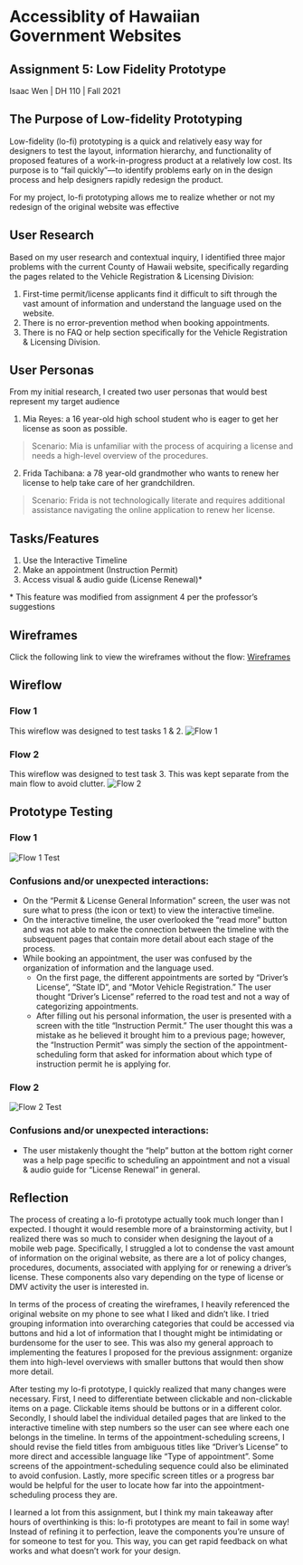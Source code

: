 # Accessiblity of Hawaiian Government Websites

## Assignment 5: Low Fidelity Prototype
Isaac Wen | DH 110 | Fall 2021

## The Purpose of Low-fidelity Prototyping
Low-fidelity (lo-fi) prototyping is a quick and relatively easy way for designers to test the layout, information hierarchy, and functionality 
of proposed features of a work-in-progress product at a relatively low cost. Its purpose is to “fail quickly”––to identify problems early on in 
the design process and help designers rapidly redesign the product. 

For my project, lo-fi prototyping allows me to realize whether or not my redesign of the original website was effective


## User Research
Based on my user research and contextual inquiry, I identified three major problems with the current County of Hawaii website, specifically regarding the pages related to the Vehicle Registration & Licensing Division:
1. First-time permit/license applicants find it difficult to sift through the vast amount of information and understand the language used on the website.
2. There is no error-prevention method when booking appointments.
3. There is no FAQ or help section specifically for the Vehicle Registration & Licensing Division.


## User Personas
From my initial research, I created two user personas that would best represent my target audience
1. Mia Reyes: a 16 year-old high school student who is eager to get her license as soon as possible.
> Scenario: Mia is unfamiliar with the process of acquiring a license and needs a high-level overview of the procedures.
2. Frida Tachibana: a 78 year-old grandmother who wants to renew her license to help take care of her grandchildren.
> Scenario: Frida is not technologically literate and requires additional assistance navigating the online application to renew her license.


## Tasks/Features
1. Use the Interactive Timeline
2. Make an appointment (Instruction Permit)
3. Access visual & audio guide (License Renewal)*

&ast; This feature was modified from assignment 4 per the professor’s suggestions


## Wireframes
Click the following link to view the wireframes without the flow: [Wireframes](https://drive.google.com/drive/folders/1XtOznBiksTF_lnuYLBdGOeltKKgJWHa5?usp=sharing)


## Wireflow
### Flow 1
This wireflow was designed to test tasks 1 & 2.
![Flow 1](https://github.com/isaacwen01/DH110/blob/main/Assignments/A05/DHI10_Wireflow1.png)

### Flow 2
This wireflow was designed to test task 3. This was kept separate from the main flow to avoid clutter.
![Flow 2](https://github.com/isaacwen01/DH110/blob/main/Assignments/A05/DH_110_Wireflow2.png)

## Prototype Testing
### Flow 1
![Flow 1 Test](https://github.com/isaacwen01/DH110/blob/main/Assignments/A05/DH110_Prototype1.png)

### Confusions and/or unexpected interactions:
* On the “Permit & License General Information” screen, the user was not sure what to press (the icon or text) to view the interactive timeline.
* On the interactive timeline, the user overlooked the “read more” button and was not able to make the connection between the timeline with the subsequent pages that contain more detail about each stage of the process.
* While booking an appointment, the user was confused by the organization of information and the language used. 
  - On the first page, the different appointments are sorted by “Driver’s License”, “State ID”, and “Motor Vehicle Registration.” The user thought “Driver’s License” referred to the road test and not a way of categorizing appointments. 
  - After filling out his personal information, the user is presented with a screen with the title “Instruction Permit.” The user thought this was a mistake as he believed it brought him to a previous page; however, the “Instruction Permit” was simply the section of the appointment-scheduling form that asked for information about which type of instruction permit he is applying for.

### Flow 2 
![Flow 2 Test](https://github.com/isaacwen01/DH110/blob/main/Assignments/A05/DH_110_Prototype2.png)
### Confusions and/or unexpected interactions:
* The user mistakenly thought the “help” button at the bottom right corner was a help page specific to scheduling an appointment and not a visual & audio guide for “License Renewal” in general.


## Reflection
The process of creating a lo-fi prototype actually took much longer than I expected. I thought it would resemble more of a brainstorming activity, but I realized there was so much to consider when designing the layout of a mobile web page. Specifically, I struggled a lot to condense the vast amount of information on the original website, as there are a lot of policy changes, procedures, documents, associated with applying for or renewing a driver’s license. These components also vary depending on the type of license or DMV activity the user is interested in.

In terms of the process of creating the wireframes, I heavily referenced the original website on my phone to see what I liked and didn’t like. I tried grouping information into overarching categories that could be accessed via buttons and hid a lot of information that I thought might be intimidating or burdensome for the user to see. This was also my general approach to implementing the features I proposed for the previous assignment: organize them into high-level overviews with smaller buttons that would then show more detail.

After testing my lo-fi prototype, I quickly realized that many changes were necessary. First, I need to differentiate between clickable and non-clickable items on a page. Clickable items should be buttons or in a different color. Secondly, I should label the individual detailed pages that are linked to the interactive timeline with step numbers so the user can see where each one belongs in the timeline. In terms of the appointment-scheduling screens, I should revise the field titles from ambiguous titles like “Driver’s License” to more direct and accessible language like “Type of appointment”. Some screens of the appointment-scheduling sequence could also be eliminated to avoid confusion. Lastly, more specific screen titles or a progress bar would be helpful for the user to locate how far into the appointment-scheduling process they are.

I learned a lot from this assignment, but I think my main takeaway after hours of overthinking is this: lo-fi prototypes are meant to fail in some way! Instead of refining it to perfection, leave the components you’re unsure of for someone to test for you. This way, you can get rapid feedback on what works and what doesn’t work for your design.








